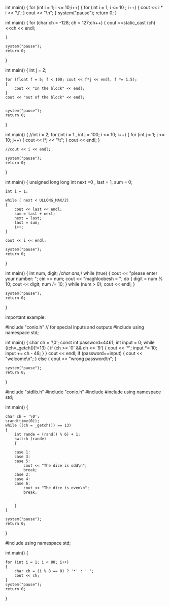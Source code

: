 
int main()
{
	for (int i = 1; i <= 10;i++)
	{
		for (int i = 1; i <= 10 ; i++)
		{
			cout << i * i << '\t';
		}
		cout << "\n";
	}
	system("pause");
	return 0;
}

int main()
{
	for (char ch = -128; ch < 127;ch++)
	{
		cout <<static_cast <int> (ch) <<ch << endl;
	
	}

	system("pause");
	return 0;
}

int main()
{
	int j = 2;

	for (float f = 5; f < 100; cout << f*j << endl, f *= 1.5);
	{
		cout << "In the block" << endl;
	}
	cout << "out of the block" << endl;


	system("pause");
	return 0;
}

int main()
{
	//int i = 2;
	for (int i = 1 , int j = 100; i <= 10; i++)
	{
		for (int j = 1; j <= 10; j++)
		{
			cout << i*j << "\t";
		}
		cout << endl;
	}
	
	//cout << i << endl;

	system("pause");
	return 0;
}

int main()
{
	unsigned long long int next =0 , last = 1, sum = 0;

	int i = 1;

	while ( next < ULLONG_MAX/2)
	{
		cout << last << endl;
		sum = last + next;
		next = last;
		last = sum;
		i++;
	}

	cout << i << endl;

	system("pause");
	return 0;
}

int main()
{
	int num, digit;
	/*char ans;*/
	while (true)
	{
		cout << "please enter your number: ";
		cin >> num;
		cout << "maghloobesh = ";
		do 
		{
			digit = num % 10;
			cout << digit;
			num /= 10;
		} while (num > 0);
		cout << endl;
	}

	system("pause");
	return 0;
}


important example:

#include "conio.h"  // for special inputs and outputs
#include <iostream>
using namespace std;

int main()
{
	char ch = '\0';
	const int password=4461;
	int input = 0;
	while ((ch=_getch())!=13)
	{
		if (ch >= '0' && ch <= '9')
		{
			cout << '*';
			input *= 10;
			input += ch - 48;
		}
	}
	cout << endl;
	if (password==input)
	{
		cout << "welcome\n";
	}
	else
	{
		cout << "wrong password\n";
	}

	system("pause");
	return 0;
}


#include "stdlib.h"
#include "conio.h"
#include <ctime>
#include <iostream>
using namespace std;

int main()
{

	char ch = '\0';
	srand(time(0));
	while ((ch = _getch()) == 13)
	{
		int rande = (rand() % 6) + 1;
		switch (rande)
		{

		case 1:
		case 3:
		case 5:
			cout << "The dice is odd\n";
			break;
		case 2:
		case 4:
		case 6:
			cout << "The dice is even\n";
			break;
		

		}
	}

	system("pause");
	return 0;
}





#include <iostream>
using namespace std;

int main()
{
	
	for (int i = 1; i < 80; i++)
	{
		char ch = (i % 8 == 0) ? '*' : ' ';
		cout << ch;
	}
	system("pause");
	return 0;
}
